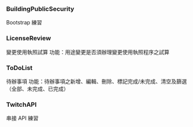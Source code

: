 ### BuildingPublicSecurity
Bootstrap 練習

### LicenseReview
變更使用執照試算
功能：用途變更是否須辦理變更使用執照程序之試算

### ToDoList
待辦事項
功能：待辦事項之新增、編輯、刪除、標記完成/未完成、清空及篩選（全部、未完成、已完成）

### TwitchAPI
串接 API 練習
